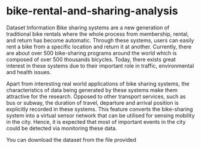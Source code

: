 # bike-rental-and-sharing-analysis
Dataset Information
Bike sharing systems are a new generation of traditional bike rentals where the whole process from membership, rental, and return has become automatic. Through these systems, users can easily rent a bike from a specific location and return it at another. Currently, there are about over 500 bike-sharing programs around the world which is composed of over 500 thousands bicycles. Today, there exists great interest in these systems due to their important role in traffic, environmental and health issues. 

Apart from interesting real world applications of bike sharing systems, the characteristics of data being generated by these systems make them attractive for the research. Opposed to other transport services, such as bus or subway, the duration of travel, departure and arrival position is explicitly recorded in these systems. This feature converts the bike-sharing system into a virtual sensor network that can be utilised for sensing mobility in the city. Hence, it is expected that most of important events in the city could be detected via monitoring these data.

You can download the dataset from the file provided
